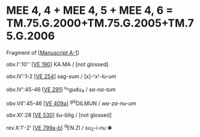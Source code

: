 # MEE 4, 4 + MEE 4, 5 + MEE 4, 6 = TM.75.G.2000+TM.75.G.2005+TM.75.G.2006

Fragment of [[Manuscript A-1]]

obv.I':10'' [[VE 190]]   KA.MA / [not glossed]

obv.IV':1-2 [[VE 254]]  sag-sum / [x]-⸢x⸣-*lu-um*

obv.IV':45-46   [[VE 291]]  <sup>u₂</sup>gudu<sub>4</sub> / *sa-na-tum*

obv.VII':45-46  [[VE 409a]] <sup>giš</sup>DILMUN / *wa-za-nu-um* 

obv.XI':28  [[VE 530]]  šu-šilig / [not glossed]

rev.X:1'-2' [[VE 799a-b]]   <sup>d</sup>EN.ZI / *su*<sub>2</sub>-*i-nu* ✽

[//begin]: # "Autogenerated link references for markdown compatibility"
[Manuscript A-1]: <Manuscript A-1> "Manuscript A-1"
[VE 190]: <VE 190> "VE 190"
[VE 254]: <VE 254> "VE 254"
[VE 291]: <VE 291> "VE 291"
[VE 409a]: <VE 409a> "VE 409a"
[VE 530]: <VE 530> "VE 530"
[VE 799a-b]: <VE 799a-b> "VE 799a-b"
[//end]: # "Autogenerated link references"